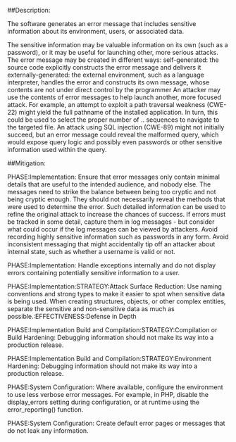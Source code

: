 ##Description:

The software generates an error message that includes sensitive information about its environment, users, or associated data.

The sensitive information may be valuable information on its own (such as a password), or it may be useful for launching other, more serious attacks. The error message may be created in different ways: self-generated: the source code explicitly constructs the error message and delivers it externally-generated: the external environment, such as a language interpreter, handles the error and constructs its own message, whose contents are not under direct control by the programmer An attacker may use the contents of error messages to help launch another, more focused attack. For example, an attempt to exploit a path traversal weakness (CWE-22) might yield the full pathname of the installed application. In turn, this could be used to select the proper number of .. sequences to navigate to the targeted file. An attack using SQL injection (CWE-89) might not initially succeed, but an error message could reveal the malformed query, which would expose query logic and possibly even passwords or other sensitive information used within the query.

##Mitigation:


PHASE:Implementation:
Ensure that error messages only contain minimal details that are useful to the intended audience, and nobody else. The messages need to strike the balance between being too cryptic and not being cryptic enough. They should not necessarily reveal the methods that were used to determine the error. Such detailed information can be used to refine the original attack to increase the chances of success. If errors must be tracked in some detail, capture them in log messages - but consider what could occur if the log messages can be viewed by attackers. Avoid recording highly sensitive information such as passwords in any form. Avoid inconsistent messaging that might accidentally tip off an attacker about internal state, such as whether a username is valid or not.

PHASE:Implementation:
Handle exceptions internally and do not display errors containing potentially sensitive information to a user.

PHASE:Implementation:STRATEGY:Attack Surface Reduction:
Use naming conventions and strong types to make it easier to spot when sensitive data is being used. When creating structures, objects, or other complex entities, separate the sensitive and non-sensitive data as much as possible.:EFFECTIVENESS:Defense in Depth

PHASE:Implementation Build and Compilation:STRATEGY:Compilation or Build Hardening:
Debugging information should not make its way into a production release.

PHASE:Implementation Build and Compilation:STRATEGY:Environment Hardening:
Debugging information should not make its way into a production release.

PHASE:System Configuration:
Where available, configure the environment to use less verbose error messages. For example, in PHP, disable the display_errors setting during configuration, or at runtime using the error_reporting() function.

PHASE:System Configuration:
Create default error pages or messages that do not leak any information.

